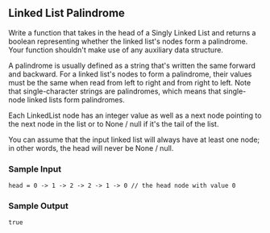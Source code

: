 
## Linked List Palindrome

Write a function that takes in the head of a Singly Linked List and returns a
boolean representing whether the linked list's nodes form a palindrome. Your
function shouldn't make use of any auxiliary data structure.

A palindrome is usually defined as a string that's written the same forward
and backward. For a linked list's nodes to form a palindrome, their values
must be the same when read from left to right and from right to left. Note
that single-character strings are palindromes, which means that single-node
linked lists form palindromes.

Each LinkedList node has an integer value as well as
a next node pointing to the next node in the list or to
None / null if it's the tail of the list.

You can assume that the input linked list will always have at least one node;
in other words, the head will never be None / null.

### Sample Input
```
head = 0 -> 1 -> 2 -> 2 -> 1 -> 0 // the head node with value 0
```

### Sample Output
```
true
```
